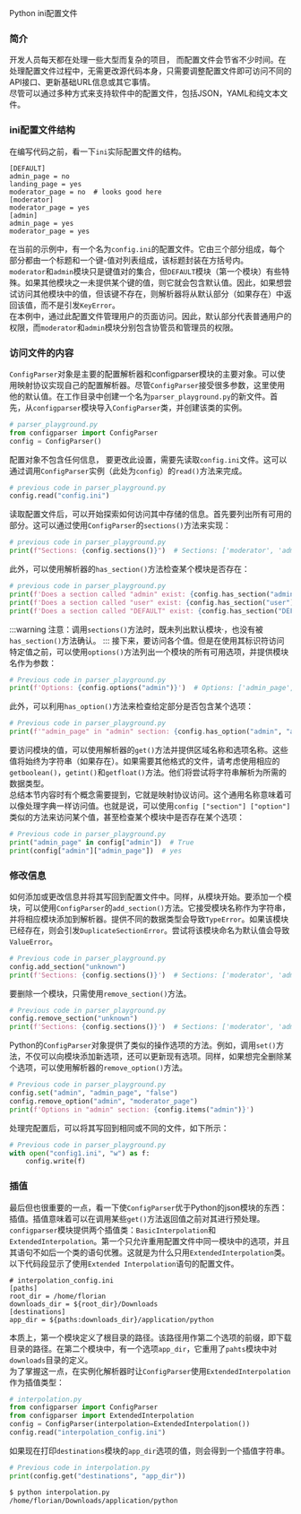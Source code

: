 Python ini配置文件
<a name="gYAa3"></a>
### 简介
开发人员每天都在处理一些大型而复杂的项目， 而配置文件会节省不少时间。在处理配置文件过程中，无需更改源代码本身，只需要调整配置文件即可访问不同的API接口、更新基础URL信息或其它事情。<br />尽管可以通过多种方式来支持软件中的配置文件，包括JSON，YAML和纯文本文件。
<a name="GieZl"></a>
### ini配置文件结构
在编写代码之前，看一下`ini`实际配置文件的结构。
```
[DEFAULT]
admin_page = no
landing_page = yes
moderator_page = no  # looks good here
[moderator]
moderator_page = yes
[admin]
admin_page = yes
moderator_page = yes
```
在当前的示例中，有一个名为`config.ini`的配置文件。它由三个部分组成，每个部分都由一个标题和一个键-值对列表组成，该标题封装在方括号内。<br />`moderator`和`admin`模块只是键值对的集合，但`DEFAULT`模块（第一个模块）有些特殊。如果其他模块之一未提供某个键的值，则它就会包含默认值。因此，如果想尝试访问其他模块中的值，但该键不存在，则解析器将从默认部分（如果存在）中返回该值，而不是引发`KeyError`。<br />在本例中，通过此配置文件管理用户的页面访问。因此，默认部分代表普通用户的权限，而`moderator`和`admin`模块分别包含协管员和管理员的权限。
<a name="id2OE"></a>
### 访问文件的内容
`ConfigParser`对象是主要的配置解析器和configparser模块的主要对象。可以使用映射协议实现自己的配置解析器。尽管`ConfigParser`接受很多参数，这里使用他的默认值。在工作目录中创建一个名为`parser_playground.py`的新文件。首先，从`configparser`模块导入`ConfigParser`类，并创建该类的实例。
```python
# parser_playground.py
from configparser import ConfigParser
config = ConfigParser()
```
配置对象不包含任何信息， 要更改此设置，需要先读取`config.ini`文件。这可以通过调用`ConfigParser`实例（此处为`config`）的`read()`方法来完成。
```python
# previous code in parser_playground.py
config.read("config.ini")
```
读取配置文件后，可以开始探索如何访问其中存储的信息。首先要列出所有可用的部分。这可以通过使用`ConfigParser`的`sections()`方法来实现：
```python
# previous code in parser_playground.py
print(f"Sections: {config.sections()}")  # Sections: ['moderator', 'admin']
```
此外，可以使用解析器的`has_section()`方法检查某个模块是否存在：
```python
# previous code in parser_playground.py
print(f'Does a section called "admin" exist: {config.has_section("admin")}')  # True
print(f'Does a section called "user" exist: {config.has_section("user")}')  # False
print(f'Does a section called "DEFAULT" exist: {config.has_section("DEFAULT")}')  # False
```
:::warning
注意：调用`sections()`方法时，既未列出默认模块·，也没有被`has_section()`方法确认。
:::
接下来，要访问各个值。但是在使用其标识符访问特定值之前，可以使用`options()`方法列出一个模块的所有可用选项，并提供模块名作为参数：
```python
# Previous code in parser_playground.py
print(f'Options: {config.options("admin")}')  # Options: ['admin_page', 'moderator_page', 'landing_page']
```
此外，可以利用`has_option()`方法来检查给定部分是否包含某个选项：
```python
# Previous code in parser_playground.py
print(f'"admin_page" in "admin" section: {config.has_option("admin", "admin_page")}')
```
要访问模块的值，可以使用解析器的`get()`方法并提供区域名称和选项名称。这些值将始终为字符串（如果存在）。如果需要其他格式的文件，请考虑使用相应的`getboolean()`，`getint()`和`getfloat()`方法。他们将尝试将字符串解析为所需的数据类型。<br />总结本节内容时有个概念需要提到，它就是映射协议访问。这个通用名称意味着可以像处理字典一样访问值。也就是说，可以使用`config ["section"] ["option"]`类似的方法来访问某个值，甚至检查某个模块中是否存在某个选项：
```python
# Previous code in parser_playground.py
print("admin_page" in config["admin"])  # True
print(config["admin"]["admin_page"])  # yes
```
<a name="iyYUA"></a>
### 修改信息
如何添加或更改信息并将其写回到配置文件中。同样，从模块开始。要添加一个模块，可以使用`ConfigParser`的`add_section()`方法。它接受模块名称作为字符串，并将相应模块添加到解析器。提供不同的数据类型会导致`TypeError`。如果该模块已经存在，则会引发`DuplicateSectionError`。尝试将该模块命名为默认值会导致`ValueError`。
```python
# Previous code in parser_playground.py
config.add_section("unknown")
print(f'Sections: {config.sections()}')  # Sections: ['moderator', 'admin', 'unknown']
```
要删除一个模块，只需使用`remove_section()`方法。
```python
# Previous code in parser_playground.py
config.remove_section("unknown")
print(f'Sections: {config.sections()}')  # Sections: ['moderator', 'admin']
```
Python的`ConfigParser`对象提供了类似的操作选项的方法。例如，调用`set()`方法，不仅可以向模块添加新选项，还可以更新现有选项。同样，如果想完全删除某个选项，可以使用解析器的`remove_option()`方法。
```python
# Previous code in parser_playground.py
config.set("admin", "admin_page", "false")
config.remove_option("admin", "moderator_page")
print(f'Options in "admin" section: {config.items("admin")}')
```
处理完配置后，可以将其写回到相同或不同的文件，如下所示：
```python
# Previous code in parser_playground.py
with open("config1.ini", "w") as f:
    config.write(f)
```
<a name="q5TdP"></a>
### 插值
最后但也很重要的一点，看一下使`ConfigParser`优于Python的json模块的东西：插值。插值意味着可以在调用某些`get()`方法返回值之前对其进行预处理。`configparser`模块提供两个插值类：`BasicInterpolation`和`ExtendedInterpolation`。第一个只允许重用配置文件中同一模块中的选项，并且其语句不如后一个类的语句优雅。这就是为什么只用`ExtendedInterpolation`类。<br />以下代码段显示了使用`Extended Interpolation`语句的配置文件。
```
# interpolation_config.ini
[paths]
root_dir = /home/florian
downloads_dir = ${root_dir}/Downloads
[destinations]
app_dir = ${paths:downloads_dir}/application/python
```
本质上，第一个模块定义了根目录的路径。该路径用作第二个选项的前缀，即下载目录的路径。在第二个模块中，有一个选项`app_dir`，它重用了`pahts`模块中对`downloads`目录的定义。<br />为了掌握这一点，在实例化解析器时让`ConfigParser`使用`ExtendedInterpolation`作为插值类型：
```python
# interpolation.py
from configparser import ConfigParser
from configparser import ExtendedInterpolation
config = ConfigParser(interpolation=ExtendedInterpolation())
config.read("interpolation_config.ini")
```
如果现在打印`destinations`模块的`app_dir`选项的值，则会得到一个插值字符串。
```python
# Previous code in interpolation.py
print(config.get("destinations", "app_dir"))
```
```bash
$ python interpolation.py
/home/florian/Downloads/application/python
```
